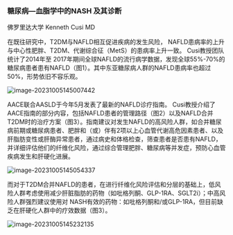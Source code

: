 ### 糖尿病—血脂学中的NASH 及其诊断

佛罗里达大学 Kenneth Cusi MD



在既往研究中，T2DM与NAFLD相互促进疾病的发生风险， NAFLD患病率的上升与中心性肥胖、T2DM、代谢综合征（MetS）的患病率上升一致。 Cusi教授团队统计了2014年至 2017年期间全球NAFLD的流行病学数据，发现全球55%-70%的糖尿病患者患有NAFLD（图1）。其中东亚糖尿病人群的NAFLD患病率也超过50%，形势依旧不容乐观。 



![image-20231005145007442](https://p.ipic.vip/ywr51n.png)



AACE联合AASLD于今年5月发表了最新的NAFLD诊疗指南。
Cusi教授介绍了AACE指南的部分内容，包括NAFLD患者的管理路径（图2）以及NAFLD合并T2DM时的治疗方案（图3）。指南建议对发生NAFLD的高风险人群，如合并糖尿病前期或糖尿病患者、肥胖和（或）伴有2项以上心血管代谢高危因素患者、以及肝脂肪变性或肝酶异常患者，通过病史和体格检查，筛查患者是否患有NAFLD，并详细评估他们的纤维化风险，通过综合管理肥胖、糖尿病等并发症，预防心血管疾病发生和肝硬化进展。



![image-20231005145054337](https://p.ipic.vip/jhmo0p.png)



而对于T2DM合并NAFLD的患者，在进行纤维化风险评估和分层的基础上，低风险人群考虑使用减少肝脏脂肪的药物（如吡格列酮、GLP-1RA、SGLT2i）；中高风险人群强烈建议使用对 NASH有效的药物：如吡格列酮和/或GLP-1RA，但目前缺乏在肝硬化人群中的疗效数据（图3）。



![image-20231005145232135](https://p.ipic.vip/otsog7.png)